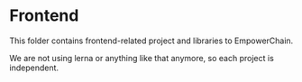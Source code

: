 # Frontend

This folder contains frontend-related project and libraries to EmpowerChain.

We are not using lerna or anything like that anymore, so each project is independent.